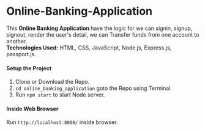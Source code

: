 ﻿# Online-Banking-Application
 This <b>Online Banking Application </b> have the logic for we can signin, signup, signout, render the user's detail, we can Transfer funds from one account to another.<br>
**Technologies Used:** HTML, CSS, JavaScript, Node.js, Express.js, passport.js.<br>
#### Setup the Project
1. Clone or Download the Repo.
2. `cd online_banking_application` goto the Repo using Terminal.
3. Run `npm start` to start Node server.
#### Inside Web Browser
 Run `http://localhost:8000/` inside browser.
